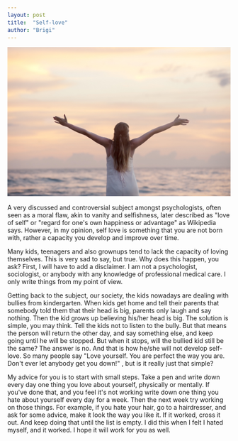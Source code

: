 ```yaml
---
layout: post
title:  "Self-love"
author: "Brigi"
---
```


<p align="center">
  <img src="./assets/self-love.jpg">
</p>

A very discussed and controversial subject amongst psychologists, often seen as a moral flaw, akin to vanity and selfishness, later described as "love of self" or "regard for one's own happiness or advantage" as Wikipedia says. However, in my opinion, self love is something that you are not born with, rather a capacity you develop and improve over time.

Many kids, teenagers and also grownups tend to lack the capacity of loving themselves. This is very sad to say, but true. Why does this happen, you ask?
First, I will have to add a disclaimer. I am not a psychologist, sociologist, or anybody with any knowledge of professional medical care. I only write things from my point of view.

Getting back to the subject, our society, the kids nowadays are dealing with bullies from kindergarten. When kids get home and tell their parents that somebody told them that their head is big, parents only laugh and say nothing. Then the kid grows up believing his/her head is big. The solution is simple, you may think. Tell the kids not to listen to the bully. But that means the person will return the other day, and say something else, and keep going until he will be stopped. But when it stops, will the bullied kid still be the same? The answer is no. And that is how he/she will not develop self-love. So many people say "Love yourself. You are perfect the way you are. Don't ever let anybody get you down!" , but is it really just that simple?

My advice for you is to start with small steps. Take a pen and write down every day one thing you love about yourself, physically or mentally. If you've done that, and you feel it's not working write down one thing you hate about yourself every day for a week. Then the next week try working on those things. For example, if you hate your hair, go to a hairdresser, and ask for some advice, make it look the way you like it. If it worked, cross it out. And keep doing that until the list is empty. I did this when I felt I hated myself, and it worked. I hope it will work for you as well.
